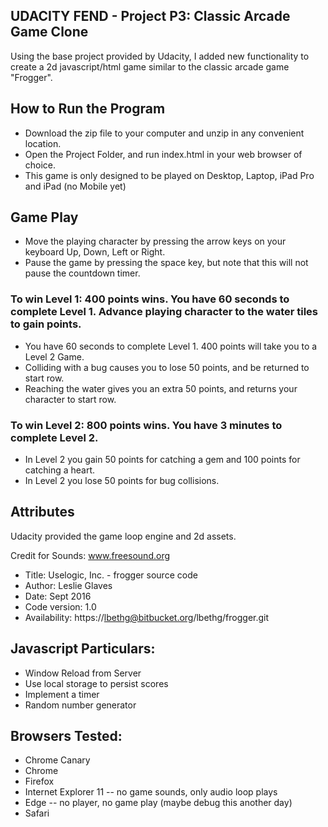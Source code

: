 ## UDACITY FEND - Project P3: Classic Arcade Game Clone

Using the base project provided by Udacity, I added new functionality to create a 2d javascript/html game similar to the classic arcade game "Frogger".  

## How to Run the Program
* Download the zip file to your computer and unzip in any convenient location.
* Open the Project Folder, and run index.html in your web browser of choice.
* This game is only designed to be played on Desktop, Laptop, iPad Pro and iPad (no Mobile yet)

## Game Play
* Move the playing character by pressing the arrow keys on your keyboard Up, Down, Left or Right.
* Pause the game by pressing the space key, but note that this will not pause the countdown timer.

### To win Level 1:  400 points wins. You have 60 seconds to complete Level 1. Advance playing character to the water tiles to gain points.

* You have 60 seconds to complete Level 1.  400 points will take you to a Level 2 Game. 
* Colliding with a bug causes you to lose 50 points, and be returned to start row.
* Reaching the water gives you an extra 50 points, and returns your character to start row.

### To win Level 2:  800 points wins.  You have 3 minutes to complete Level 2.

* In Level 2 you gain 50 points for catching a gem and 100 points for catching a heart.
* In Level 2 you lose 50 points for bug collisions.

## Attributes

Udacity provided the game loop engine and 2d assets.  

Credit for Sounds:
www.freesound.org

*    Title: Uselogic, Inc. - frogger source code
*    Author: Leslie Glaves
*    Date: Sept 2016
*    Code version: 1.0
*    Availability: https://lbethg@bitbucket.org/lbethg/frogger.git

## Javascript Particulars:
*   Window Reload from Server
*   Use local storage to persist scores
*   Implement a timer
*   Random number generator

## Browsers Tested:
* Chrome Canary
* Chrome
* Firefox
* Internet Explorer 11 -- no game sounds, only audio loop plays
* Edge -- no player, no game play (maybe debug this another day)
* Safari

